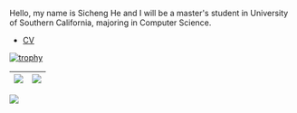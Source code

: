 Hello, my name is Sicheng He and I will be a master's student in University of Southern California, majoring in Computer Science.

- [CV](https://hesic73.github.io/files/resume.pdf)




[![trophy](https://github-profile-trophy.vercel.app/?username=hesic73)](https://github.com/hesic73)

| <img align="center" src="https://github-readme-stats.vercel.app/api?username=hesic73&show_icons=true&hide_border=true" /> | <img align="center" style="padding=0;" src="https://github-readme-stats.quantumlytangled.vercel.app/api/top-langs/?username=hesic73&layout=compact&show_icons=true&hide_border=true&icon_color=f0f0f000&count_private=true" /> |
| ------------------------------------------------------------ | ------------------------------------------------------------ |

![](https://komarev.com/ghpvc/?username=hesic73&color=brightgreen)
